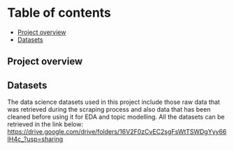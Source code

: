 # Table of contents
- [Project overview](#project-overview)
- [Datasets](#datasets)

<div id="project-overview"></div>

## Project overview



<div id="datasets"></div>

## Datasets

The data science datasets used in this project include those raw data that was retrieved during the scraping process and also data that has been cleaned before using it for EDA and topic modelling. All the datasets can be retrieved in the link below:
https://drive.google.com/drive/folders/16V2F0zCvEC2sgFsWtTSWDgYyy66IH4c_?usp=sharing
